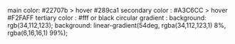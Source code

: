 main color: #22707b > hover #289ca1
secondary color : #A3C6CC > hover #F2FAFF
tertiary color : #fff or black
circular gradient : background: rgb(34,112,123);
background: linear-gradient(54deg, rgba(34,112,123,1) 8%, rgba(6,16,16,1) 99%);
